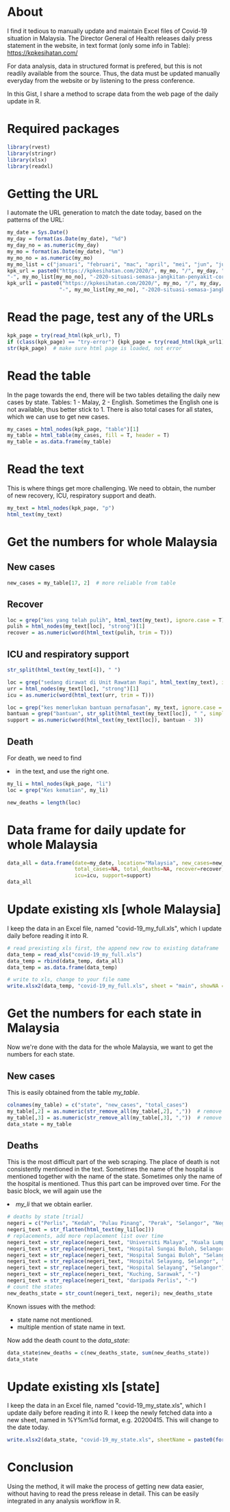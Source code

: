 # About
I find it tedious to manually update and maintain Excel files of Covid-19 situation in Malaysia. The Director General of Health releases daily press statement in the website, in text format (only some info in Table): https://kpkesihatan.com/

For data analysis, data in structured format is prefered, but this is not readily available from the source. Thus, the data must be updated manually everyday from the website or by listening to the press conference.

In this Gist, I share a method to scrape data from the web page of the daily update in R.

# Required packages
```R
library(rvest)
library(stringr)
library(xlsx)
library(readxl)
```

# Getting the URL
I automate the URL generation to match the date today, based on the patterns of the URL:
```R
my_date = Sys.Date()
my_day = format(as.Date(my_date), "%d")
my_day_no = as.numeric(my_day)
my_mo = format(as.Date(my_date), "%m")
my_mo_no = as.numeric(my_mo)
my_mo_list = c("januari", "februari", "mac", "april", "mei", "jun", "julai", "ogos", "september", "oktober", "november", "disember")
kpk_url = paste0("https://kpkesihatan.com/2020/", my_mo, "/", my_day, "/kenyataan-akhbar-kpk-", my_day_no,
"-", my_mo_list[my_mo_no], "-2020-situasi-semasa-jangkitan-penyakit-coronavirus-2019-covid-19-di-malaysia/")
kpk_url1 = paste0("https://kpkesihatan.com/2020/", my_mo, "/", my_day, "/kenyataan-akhbar-", my_day_no,
                 "-", my_mo_list[my_mo_no], "-2020-situasi-semasa-jangkitan-penyakit-coronavirus-2019-covid-19-di-malaysia/")
```

# Read the page, test any of the URLs
```R
kpk_page = try(read_html(kpk_url), T)
if (class(kpk_page) == "try-error") {kpk_page = try(read_html(kpk_url1), T)} else {kpk_page}
str(kpk_page)  # make sure html page is loaded, not error
```

# Read the table
In the page towards the end, there will be two tables detailing the daily new cases by state. Tables: 1 - Malay, 2 - English. Sometimes the English one is not available, thus better stick to 1. There is also total cases for all states, which we can use to get new cases.
```R
my_cases = html_nodes(kpk_page, "table")[1]
my_table = html_table(my_cases, fill = T, header = T)
my_table = as.data.frame(my_table)
```

# Read the text
This is where things get more challenging. We need to obtain, the number of new recovery, ICU, respiratory support and death.
```R
my_text = html_nodes(kpk_page, "p")
html_text(my_text)
```

# Get the numbers for whole Malaysia

## New cases
```R
new_cases = my_table[17, 2]  # more reliable from table
```

## Recover
```R
loc = grep("kes yang telah pulih", html_text(my_text), ignore.case = T)
pulih = html_nodes(my_text[loc], "strong")[1]
recover = as.numeric(word(html_text(pulih, trim = T)))
```

## ICU and respiratory support
```R
str_split(html_text(my_text[4]), " ")

loc = grep("sedang dirawat di Unit Rawatan Rapi", html_text(my_text), ignore.case = T)
urr = html_nodes(my_text[loc], "strong")[1]
icu = as.numeric(word(html_text(urr, trim = T)))

loc = grep("kes memerlukan bantuan pernafasan", my_text, ignore.case = T)
bantuan = grep("bantuan", str_split(html_text(my_text[loc]), " ", simplify = T))
support = as.numeric(word(html_text(my_text[loc]), bantuan - 3))
```

## Death
For death, we need to find <li> in the text, and use the right one.
```R
my_li = html_nodes(kpk_page, "li")
loc = grep("Kes kematian", my_li)

new_deaths = length(loc)
```

# Data frame for daily update for whole Malaysia
```R
data_all = data.frame(date=my_date, location="Malaysia", new_cases=new_cases, new_deaths=new_deaths, 
                      total_cases=NA, total_deaths=NA, recover=recover, total_recover=NA, 
                      icu=icu, support=support)
data_all
```

# Update existing xls [whole Malaysia]
I keep the data in an Excel file, named "covid-19_my_full.xls", which I update daily before reading it into R.
```R
# read prexisting xls first, the append new row to existing dataframe
data_temp = read_xls("covid-19_my_full.xls")
data_temp = rbind(data_temp, data_all)
data_temp = as.data.frame(data_temp)

# write to xls, change to your file name
write.xlsx2(data_temp, "covid-19_my_full.xls", sheet = "main", showNA = F, row.names = F)
```

# Get the numbers for each state in Malaysia
Now we're done with the data for the whole Malaysia, we want to get the numbers for each state.

## New cases
This is easily obtained from the table *my_table*.
```R
colnames(my_table) = c("state", "new_cases", "total_cases")
my_table[,2] = as.numeric(str_remove_all(my_table[,2], ","))  # remove ","
my_table[,3] = as.numeric(str_remove_all(my_table[,3], ","))  # remove ","
data_state = my_table
```

## Deaths
This is the most difficult part of the web scraping. The place of death is not consistently mentioned in the text. Sometimes the name of the hospital is mentioned together with the name of the state. Sometimes only the name of the hospital is mentioned. Thus this part can be improved over time. For the basic block, we will again use the <li> *my_li* that we obtain earlier.
```R
# deaths by state [trial]
negeri = c("Perlis", "Kedah", "Pulau Pinang", "Perak", "Selangor", "Negeri Sembilan", "Melaka", "Johor", "Pahang", "Terengganu", "Kelantan", "Sabah", "Sarawak", "Kuala Lumpur", "Putrajaya", "Labuan")
negeri_text = str_flatten(html_text(my_li[loc]))
# replacements, add more replacement list over time
negeri_text = str_replace(negeri_text, "Universiti Malaya", "Kuala Lumpur")
negeri_text = str_replace(negeri_text, "Hospital Sungai Buloh, Selangor", "-, Selangor")
negeri_text = str_replace(negeri_text, "Hospital Sungai Buloh", "Selangor")
negeri_text = str_replace(negeri_text, "Hospital Selayang, Selangor", "-, Selangor")
negeri_text = str_replace(negeri_text, "Hospital Selayang", "Selangor")
negeri_text = str_replace(negeri_text, "Kuching, Sarawak", "-")
negeri_text = str_replace(negeri_text, "daripada Perlis", "-")
# count the states
new_deaths_state = str_count(negeri_text, negeri); new_deaths_state
```
Known issues with the method:

- state name not mentioned.
- multiple mention of state name in text.

Now add the death count to the *data_state*:
```R
data_state$new_deaths = c(new_deaths_state, sum(new_deaths_state))
data_state
```

# Update existing xls [state]
I keep the data in an Excel file, named "covid-19_my_state.xls", which I update daily before reading it into R. I keep the newly fetched data into a new sheet, named in %Y%m%d format, e.g. 20200415. This will change to the date today.
```R
write.xlsx2(data_state, "covid-19_my_state.xls", sheetName = paste0(format(as.Date(my_date), "%Y%m%d")), append = T, showNA = F, row.names = F)
```

# Conclusion
Using the method, it will make the process of getting new data easier, without having to read the press release in detail. This can be easily integrated in any analysis workflow in R.